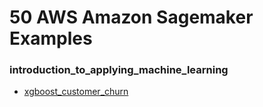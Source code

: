 # 50 AWS Amazon Sagemaker Examples


### introduction_to_applying_machine_learning
- [xgboost_customer_churn](./xgboost_customer_churn_2023-01-23/xgboost_customer_churn.ipynb)
